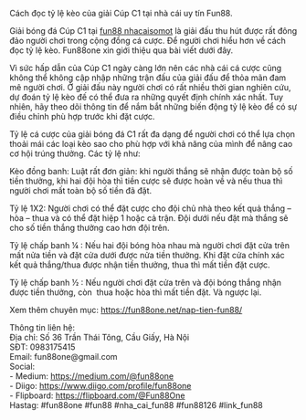 <p>Cách đọc tỷ lệ kèo của giải Cúp C1 tại nhà cái uy tín Fun88.</p>

<p>Giải bóng đá Cúp C1 tại <a href="https://fun88one.net/">fun88 nhacaisomot</a> là giải đấu thu hút được rất đông đảo người chơi trong cộng đồng cá cược. Để người chơi hiểu hơn về cách đọc tỷ lệ kèo. Fun88one xin giới thiệu qua bài viết dưới đây.</p>

<p>Vì sức hấp dẫn của Cúp C1 ngày càng lớn nên các nhà cái cá cược cũng không thể không cập nhập những trận đấu của giải đấu để thỏa mãn đam mê người chơi. Ở giải đấu này người chơi có rất nhiều thời gian nghiên cứu, dự đoán tỷ lệ kèo đế có thể đưa ra những quyết định chính xác nhất. Tuy nhiên, hãy theo dõi thông tin để nắm bắt những biến động tỷ lệ kèo để có sự điều chỉnh phù hợp trước khi đặt cược.&nbsp;</p>

<p>Tỷ lệ cá cược của giải bóng đá C1 rất đa dạng để người chơi có thể lựa chọn thoải mái các loại kèo sao cho phù hợp với khả năng của mình để nâng cao cơ hội trúng thưởng. Các tỷ lệ như:</p>

<p>Kèo đồng banh: Luật rất đơn giản: khi người thắng sẽ nhận được toàn bộ số tiền thưởng, khi hai đội hòa thì tiền cược sẽ được hoàn về và nếu thua thì người chơi mất toàn bộ số tiền đã đặt.</p>

<p>Tỷ lệ 1X2: Người chơi có thể đặt cược cho đội chủ nhà theo kết quả thắng &ndash; hòa &ndash; thua và có thể đặt hiệp 1 hoặc cả trận. Đội dưới nếu đặt mà thắng sẽ cho số tiền thắng thưởng cao hơn đội trên.</p>

<p>Tỷ lệ chấp banh &frac14; : Nếu hai đội bóng hòa nhau mà người chơi đặt cửa trên mất nửa tiền và đặt cửa dưới được nửa tiền thưởng. Khi đặt cửa chính xác kết quả thắng/thua được nhận tiền thưởng, thua thì mất tiền đặt cược.</p>

<p>Tỷ lệ chấp banh &frac12; : Nếu người chơi đặt cửa trên và đội bóng thắng nhận được tiền thưởng, còn&nbsp; thua hoặc hòa thì mất tiền đặt. Và ngược lại.</p>

<p>Xem thêm chuyên mục: <a href="https://fun88one.net/nap-tien-fun88/">https://fun88one.net/nap-tien-fun88/</a></p>

<p>Thông tin liên hệ:<br />
Địa chỉ: Số 36 Trần Thái Tông, Cầu Giấy, Hà Nội<br />
SĐT: 0983175415<br />
Email: fun88one@gmail.com<br />
Social:<br />
- Medium: <a href="https://medium.com/@fun88one">https://medium.com/@fun88one</a><br />
- Diigo: <a href="https://www.diigo.com/profile/fun88one">https://www.diigo.com/profile/fun88one</a><br />
- Flipboard: <a href="https://flipboard.com/@Fun88One">https://flipboard.com/@Fun88One</a><br />
Hastag: #fun88one #fun88 #nha_cai_fun88 #fun88126 #link_fun88</p>
